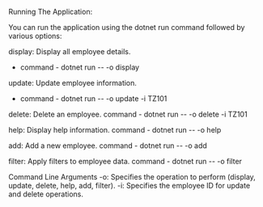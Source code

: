 
Running The Application:

You can run the application using the dotnet run command followed by various options:

display: Display all employee details.
- command - dotnet run -- -o display

update: Update employee information.
- command - dotnet run -- -o update -i TZ101

delete: Delete an employee.
command - dotnet run -- -o delete -i TZ101

help: Display help information.
command - dotnet run -- -o help

add: Add a new employee.
command - dotnet run -- -o add

filter: Apply filters to employee data.
command - dotnet run -- -o filter

Command Line Arguments
-o: Specifies the operation to perform (display, update, delete, help, add, filter).
-i: Specifies the employee ID for update and delete operations.